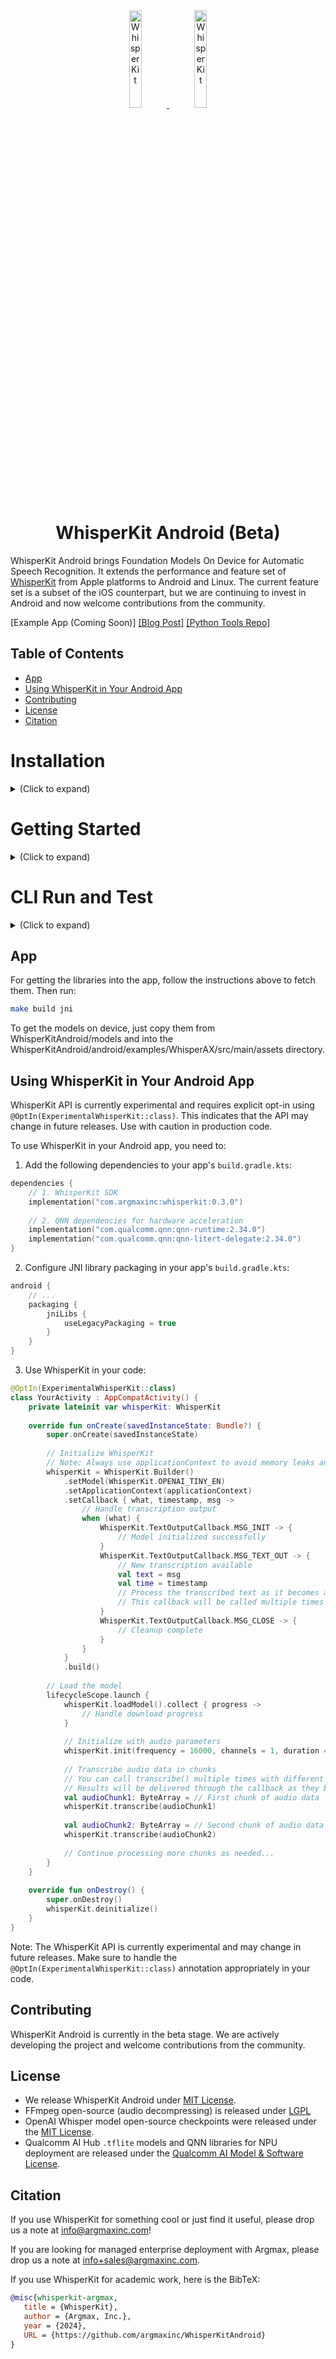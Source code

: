<div align="center">

<a href="https://github.com/argmaxinc/WhisperKit#gh-light-mode-only">
  <img src="https://github.com/user-attachments/assets/f0699c07-c29f-45b6-a9c6-f6d491b8f791" alt="WhisperKit" width="20%" />
</a>

<a href="https://github.com/argmaxinc/WhisperKit#gh-dark-mode-only">
  <img src="https://github.com/user-attachments/assets/1be5e31c-de42-40ab-9b85-790cb911ed47" alt="WhisperKit" width="20%" />
</a>

# WhisperKit Android (Beta)

</div>

WhisperKit Android brings Foundation Models On Device for Automatic Speech Recognition. It extends the performance and feature set of [WhisperKit](https://github.com/argmaxinc/WhisperKit) from Apple platforms to Android and Linux.  The current feature set is a subset of the iOS counterpart, 
but we are continuing to invest in Android and now welcome contributions from the community.

[Example App (Coming Soon)] [[Blog Post]](https://takeargmax.com/blog/android) [[Python Tools Repo]](https://github.com/argmaxinc/whisperkittools)

## Table of Contents

- [App](#app)
- [Using WhisperKit in Your Android App](#using-whisperkit-in-your-android-app)
- [Contributing](#contributing)
- [License](#license)
- [Citation](#citation)

# Installation

<details>
  <summary> (Click to expand) </summary>

The following setup was tested on macOS 15.1.

1. Ensure you have the required build tools using:

```bash
make setup
```

2. Download Whisper models (<1.5GB) and auxiliary files

```bash
make download-models
```

3. Build development environment in Docker with all development tools (~12GB):

```bash
make env
```

The first time running `make env` command will take several minutes.

After the Docker image builds, the next time running `make env` will execute inside the Docker container right away.

You can use the following to rebuild the Docker image, if needed:

```bash
make rebuild-env
```

</details>

# Getting Started

<details>
  <summary> (Click to expand) </summary>

WhisperKit Android is a Whisper pipeline built on top of Tensorflow Lite (LiteRT) with a provided 
CLI interface via `whisperkit-cli`.  The library is built with a C API for Android and Linux.  Please 
note that as the library is currently in Beta, the C API is not yet stable.

1. Execute into the Docker build environment:

```bash
make env
```

2. Inside the Docker environment, build the `whisperkit-cli` CLI using (for Android and Linux):

```bash
make build [linux | qnn | gpu]
```

The QNN option builds WhisperKit with Qualcomm AI NPU support and the QNN TFLite delegate.
The 'gpu' option is the generic GPU backend for all Android devices from TFLite GPU delegate.
Linux builds are currently CPU-only.

3. Back on the host machine (outside Docker shell), push dependencies to the Android device:

```bash
make adb-push
```

You can reuse this target to push the `whisperkit-cli` if you rebuild it. Note that this is not necessary for Linux build.

4. Clean:

```bash
make clean [all]
```

With `all` option, it will conduct deep clean including open source components.

</details>

# CLI Run and Test

<details>
  <summary> (Click to expand) </summary>

1. Run test on with a sample audio. For Android:

```bash
make build
```

For Linux:

```bash
make build linux
```

2. Manually run `whisperkit-cli`:

Usage:

```bash
whisperkit-cli transcribe --model-path /path/to/my/whisper_model --audio-path /path/to/my/audio_file.m4a --report --report-path /path/to/dump/report.json
```

For all options, run `whisperkit-cli --help`

For Android, log in via adb shell:

```bash
adb shell
cd /sdcard/argmax/tflite
export PATH=/data/local/tmp/bin:$PATH
export LD_LIBRARY_PATH=/data/local/tmp/lib
whisperkit-cli transcribe --model-path  /path/to/openai_whisper-base --audio-path /path/to/inputs/jfk_441khz.m4a
```

3. Sample execution output:

```bash
root@cf40510e9b93:/src/AXIE# ./build/linux/whisperkit-cli transcribe --model-path /src/AXIE/models/openai_whisper-small --audio-path /src/AXIE/test/jfk_441khz.m4a 
SoC: 	generic CPU (x86, arm64, etc) 
INFO: Created TensorFlow Lite XNNPACK delegate for CPU.
postproc vocab size: 51864
Input #0, mov,mp4,m4a,3gp,3g2,mj2, from '(null)':
  Metadata:
    major_brand     : M4A 
    minor_version   : 0
    compatible_brands: M4A mp42isom
    creation_time   : 2024-08-07T16:38:45.000000Z
    iTunSMPB        :  00000000 00000840 000000D4 00000000000766EC 00000000 00000000 00000000 00000000 00000000 00000000 00000000 00000000
  Duration: 00:00:11.05, start: 0.047891, bitrate: 73 kb/s
  Stream #0:0[0x1](eng): Audio: aac (mp4a / 0x6134706D), 44100 Hz, mono, fltp, 31 kb/s (default)
      Metadata:
        creation_time   : 2024-08-07T16:38:45.000000Z
        vendor_id       : [0][0][0][0]
Stream: freq - 44100, channels - 1, format - 32784, target_buf size - 1440000
[aac @ 0x55555a5b8c00] Could not update timestamps for skipped samples.
Transcription:   And so, my fellow Americans, ask not what your country can do for you.   Ask what you can do for your country.
```

</details>

## App

For getting the libraries into the app, follow the instructions above to fetch them.
Then run:

```bash
make build jni
```

To get the models on device, just copy them from WhisperKitAndroid/models and into the WhisperKitAndroid/android/examples/WhisperAX/src/main/assets directory.

## Using WhisperKit in Your Android App

WhisperKit API is currently experimental and requires explicit opt-in using `@OptIn(ExperimentalWhisperKit::class)`. This indicates that the API may change in future releases. Use with caution in production code.

To use WhisperKit in your Android app, you need to:

1. Add the following dependencies to your app's `build.gradle.kts`:

```kotlin
dependencies {
    // 1. WhisperKit SDK
    implementation("com.argmaxinc:whisperkit:0.3.0")
    
    // 2. QNN dependencies for hardware acceleration
    implementation("com.qualcomm.qnn:qnn-runtime:2.34.0")
    implementation("com.qualcomm.qnn:qnn-litert-delegate:2.34.0")
}
```

2. Configure JNI library packaging in your app's `build.gradle.kts`:

```kotlin
android {
    // ...
    packaging {
        jniLibs {
            useLegacyPackaging = true
        }
    }
}
```

3. Use WhisperKit in your code:

```kotlin
@OptIn(ExperimentalWhisperKit::class)
class YourActivity : AppCompatActivity() {
    private lateinit var whisperKit: WhisperKit
    
    override fun onCreate(savedInstanceState: Bundle?) {
        super.onCreate(savedInstanceState)
        
        // Initialize WhisperKit
        // Note: Always use applicationContext to avoid memory leaks and ensure proper lifecycle management
        whisperKit = WhisperKit.Builder()
            .setModel(WhisperKit.OPENAI_TINY_EN)
            .setApplicationContext(applicationContext)
            .setCallback { what, timestamp, msg ->
                // Handle transcription output
                when (what) {
                    WhisperKit.TextOutputCallback.MSG_INIT -> {
                        // Model initialized successfully
                    }
                    WhisperKit.TextOutputCallback.MSG_TEXT_OUT -> {
                        // New transcription available
                        val text = msg
                        val time = timestamp
                        // Process the transcribed text as it becomes available
                        // This callback will be called multiple times as more audio is processed
                    }
                    WhisperKit.TextOutputCallback.MSG_CLOSE -> {
                        // Cleanup complete
                    }
                }
            }
            .build()
            
        // Load the model
        lifecycleScope.launch {
            whisperKit.loadModel().collect { progress ->
                // Handle download progress
            }
            
            // Initialize with audio parameters
            whisperKit.init(frequency = 16000, channels = 1, duration = 0)
            
            // Transcribe audio data in chunks
            // You can call transcribe() multiple times with different chunks of audio data
            // Results will be delivered through the callback as they become available
            val audioChunk1: ByteArray = // First chunk of audio data
            whisperKit.transcribe(audioChunk1)
            
            val audioChunk2: ByteArray = // Second chunk of audio data
            whisperKit.transcribe(audioChunk2)
            
            // Continue processing more chunks as needed...
        }
    }
    
    override fun onDestroy() {
        super.onDestroy()
        whisperKit.deinitialize()
    }
}
```

Note: The WhisperKit API is currently experimental and may change in future releases. Make sure to handle the `@OptIn(ExperimentalWhisperKit::class)` annotation appropriately in your code.

## Contributing

WhisperKit Android is currently in the beta stage. We are actively developing the project and welcome contributions from the community.

## License

- We release WhisperKit Android under [MIT License](LICENSE).
- FFmpeg open-source (audio decompressing) is released under [LGPL](https://github.com/FFmpeg/FFmpeg/blob/master/LICENSE.md)
- OpenAI Whisper model open-source checkpoints were released under the [MIT License](https://github.com/openai/whisper/blob/main/LICENSE).
- Qualcomm AI Hub `.tflite` models and QNN libraries for NPU deployment are released under the [Qualcomm AI Model & Software License](https://qaihub-public-assets.s3.us-west-2.amazonaws.com/qai-hub-models/Qualcomm+AI+Hub+Proprietary+License.pdf).

## Citation
If you use WhisperKit for something cool or just find it useful, please drop us a note at [info@argmaxinc.com](mailto:info@argmaxinc.com)!

If you are looking for managed enterprise deployment with Argmax, please drop us a note at [info+sales@argmaxinc.com](mailto:info+sales@argmaxinc.com).

If you use WhisperKit for academic work, here is the BibTeX:

```bibtex
@misc{whisperkit-argmax,
   title = {WhisperKit},
   author = {Argmax, Inc.},
   year = {2024},
   URL = {https://github.com/argmaxinc/WhisperKitAndroid}
}
```
